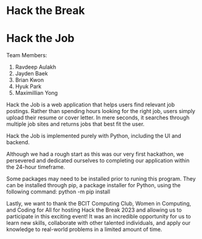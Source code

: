 # Hack the Break

<h1>Hack the Job</h1>

Team Members:
1. Ravdeep Aulakh
2. Jayden Baek
3. Brian Kwon
4. Hyuk Park
5. Maximillian Yong

Hack the Job is a web application that helps users find relevant job postings. Rather than spending hours looking for the right job, users simply upload their resume or cover letter. In mere seconds, it searches through multiple job sites and returns jobs that best fit the user. 

Hack the Job is implemented purely with Python, including the UI and backend.

Although we had a rough start as this was our very first hackathon, we persevered and dedicated ourselves to completing our application within the 24-hour timeframe.

Some packages may need to be installed prior to runing this program. They can be installed through pip, a package installer for Python, using the following command: python -m pip install <package name>

Lastly, we want to thank the BCIT Computing Club, Women in Computing, and Coding for All for hosting Hack the Break 2023 and allowing us to participate in this exciting event! It was an incredible opportunity for us to learn new skills, collaborate with other talented individuals, and apply our knowledge to real-world problems in a limited amount of time.
